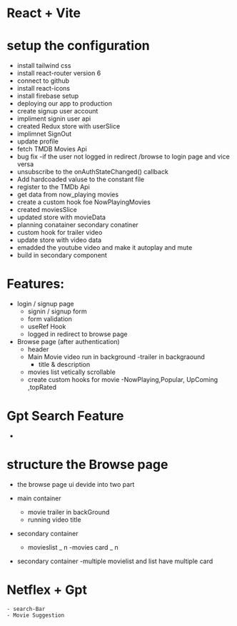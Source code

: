 # React + Vite

# setup the configuration

- install tailwind css
- install react-router version 6
- connect to github
- install react-icons
- install firebase setup
- deploying our app to production
- create signup user account
- impliment signin user api
- created Redux store with userSlice
- implimnet SignOut
- update profile
- fetch TMDB Movies Api
- bug fix -if the user not logged in redirect /browse to login page and vice versa
- unsubscribe to the onAuthStateChanged() callback
- Add hardcoaded valuse to the constant file
- register to the TMDb Api
- get data from now_playing movies
- create a custom hook foe NowPlayingMovies
- created moviesSlice
- updated store with movieData
- planning conatainer secondary conatiner
- custom hook for trailer video
- update store with video data
- emadded the youtube video and make it autoplay and mute
- build in secondary component

# Features:

- login / signup page
  - signin / signup form
  - form validation
  - useRef Hook
  - logged in redirect to browse page
- Browse page (after authentication)
  - header
  - Main Movie video run in background
    -trailer in backgraound
    - title & description
  - movies list vetically scrollable
  - create custom hooks for movie -NowPlaying,Popular, UpComing ,topRated

# Gpt Search Feature
- 
# structure the Browse page

- the browse page ui devide into two part
- main container
  - movie trailer in backGround
  - running video title
- secondary container
  - movieslist _ n
    -movies card _ n

- secondary container
  -multiple movielist and list have multiple card
  

# Netflex + Gpt

    - search-Bar
    - Movie Suggestion
